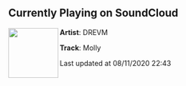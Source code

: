 ## Currently Playing on SoundCloud

[<img align="left" width="100" src="https://i1.sndcdn.com/artworks-awuRhL7T3KN4qDCA-73xk1A-t50x50.jpg">](https://soundcloud.com/drevm/molly?in=drevm/sets/slippin-sleepless-nights)

**Artist**: DREVM 

**Track**: Molly

Last updated at 08/11/2020 22:43
